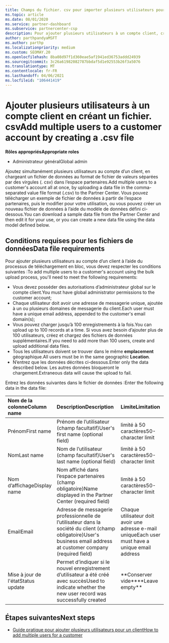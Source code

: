 ```yaml
---
title: Champs du fichier. csv pour importer plusieurs utilisateurs pour un compte client
ms.topic: article
ms.date: 08/01/2020
ms.service: partner-dashboard
ms.subservice: partnercenter-csp
description: Pour ajouter plusieurs utilisateurs à un compte client, créez un fichier de valeurs séparées par des virgules (. csv) avec les champs appropriés.
author: parthpandyaMSFT
ms.author: parthp
ms.localizationpriority: medium
ms.custom: SEOMAY.20
ms.openlocfilehash: 8ba08d97f1d360eae5af1941ed36753addd24939
ms.sourcegitcommit: 3c26a61982082787bbdaf5d1e92553b26f3a5076
ms.translationtype: MT
ms.contentlocale: fr-FR
ms.lasthandoff: 04/06/2021
ms.locfileid: "106441419"
---
```

# <a name="add-multiple-users-to-a-customer-account-by-creating-a-csv-file"></a><span data-ttu-id="8886f-103">Ajouter plusieurs utilisateurs à un compte client en créant un fichier. csv</span><span class="sxs-lookup"><span data-stu-id="8886f-103">Add multiple users to a customer account by creating a .csv file</span></span>

<span data-ttu-id="8886f-104">**Rôles appropriés**</span><span class="sxs-lookup"><span data-stu-id="8886f-104">**Appropriate roles**</span></span>

- <span data-ttu-id="8886f-105">Administrateur général</span><span class="sxs-lookup"><span data-stu-id="8886f-105">Global admin</span></span>

<span data-ttu-id="8886f-106">Ajoutez simultanément plusieurs utilisateurs au compte d’un client, en chargeant un fichier de données au format de fichier de valeurs séparées par des virgules (. csv) dans l’espace partenaires.</span><span class="sxs-lookup"><span data-stu-id="8886f-106">Add multiple users to a customer's account all at once, by uploading a data file in the comma-separated value file format (.csv) to the Partner Center.</span></span> <span data-ttu-id="8886f-107">Vous pouvez télécharger un exemple de fichier de données à partir de l’espace partenaires, puis le modifier pour votre utilisation, ou vous pouvez créer un nouveau fichier de données à l’aide du modèle de données défini ci-dessous.</span><span class="sxs-lookup"><span data-stu-id="8886f-107">You can download a sample data file from the Partner Center and then edit it for your use, or you can create a new data file using the data model defined below.</span></span>

## <a name="data-file-requirements"></a><a href="" id="creatingtheimportcsvfile"></a><span data-ttu-id="8886f-108">Conditions requises pour les fichiers de données</span><span class="sxs-lookup"><span data-stu-id="8886f-108">Data file requirements</span></span>

<span data-ttu-id="8886f-109">Pour ajouter plusieurs utilisateurs au compte d’un client à l’aide du processus de téléchargement en bloc, vous devez respecter les conditions suivantes :</span><span class="sxs-lookup"><span data-stu-id="8886f-109">To add multiple users to a customer's account using the bulk upload process, you'll need to meet the following requirements:</span></span>

- <span data-ttu-id="8886f-110">Vous devez posséder des autorisations d’administrateur global sur le compte client.</span><span class="sxs-lookup"><span data-stu-id="8886f-110">You must have global administrator permissions to the customer account;</span></span>
- <span data-ttu-id="8886f-111">Chaque utilisateur doit avoir une adresse de messagerie unique, ajoutée à un ou plusieurs domaines de messagerie du client.</span><span class="sxs-lookup"><span data-stu-id="8886f-111">Each user must have a unique email address, appended to the customer's email domain(s);</span></span>
- <span data-ttu-id="8886f-112">Vous pouvez charger jusqu’à 100&nbsp;enregistrements à la fois.</span><span class="sxs-lookup"><span data-stu-id="8886f-112">You can upload up to 100 records at a time.</span></span> <span data-ttu-id="8886f-113">Si vous avez besoin d’ajouter plus de 100&nbsp;utilisateurs, créez et chargez des fichiers de données supplémentaires.</span><span class="sxs-lookup"><span data-stu-id="8886f-113">If you need to add more than 100 users, create and upload additional data files.</span></span>
- <span data-ttu-id="8886f-114">Tous les utilisateurs doivent se trouver dans le même **emplacement** géographique.</span><span class="sxs-lookup"><span data-stu-id="8886f-114">All users must be in the same geographic **Location**.</span></span>
- <span data-ttu-id="8886f-115">N’entrez que les données décrites ci-dessous.</span><span class="sxs-lookup"><span data-stu-id="8886f-115">Enter only the data described below.</span></span> <span data-ttu-id="8886f-116">Les autres données bloqueront le chargement.</span><span class="sxs-lookup"><span data-stu-id="8886f-116">Extraneous data will cause the upload to fail.</span></span>

<span data-ttu-id="8886f-117">Entrez les données suivantes dans le fichier de données&nbsp;:</span><span class="sxs-lookup"><span data-stu-id="8886f-117">Enter the following data in the data file:</span></span>

| <span data-ttu-id="8886f-118">**Nom de la colonne**</span><span class="sxs-lookup"><span data-stu-id="8886f-118">**Column name**</span></span> | <span data-ttu-id="8886f-119">**Description**</span><span class="sxs-lookup"><span data-stu-id="8886f-119">**Description**</span></span>  | <span data-ttu-id="8886f-120">**Limite**</span><span class="sxs-lookup"><span data-stu-id="8886f-120">**Limitation**</span></span>  |
|:-------- |:------  |:----- |
| <span data-ttu-id="8886f-121">Prénom</span><span class="sxs-lookup"><span data-stu-id="8886f-121">First name</span></span>  | <span data-ttu-id="8886f-122">Prénom de l’utilisateur (champ facultatif)</span><span class="sxs-lookup"><span data-stu-id="8886f-122">User's first name (optional field)</span></span>  | <span data-ttu-id="8886f-123">limité à 50 caractères</span><span class="sxs-lookup"><span data-stu-id="8886f-123">50-character limit</span></span>  |
| <span data-ttu-id="8886f-124">Nom</span><span class="sxs-lookup"><span data-stu-id="8886f-124">Last name</span></span>  | <span data-ttu-id="8886f-125">Nom de l’utilisateur (champ facultatif)</span><span class="sxs-lookup"><span data-stu-id="8886f-125">User's last name (optional field)</span></span>  | <span data-ttu-id="8886f-126">limité à 50 caractères</span><span class="sxs-lookup"><span data-stu-id="8886f-126">50-character limit</span></span>  |
| <span data-ttu-id="8886f-127">Nom d’affichage</span><span class="sxs-lookup"><span data-stu-id="8886f-127">Display name</span></span>    | <span data-ttu-id="8886f-128">Nom affiché dans l’espace partenaires (champ obligatoire)</span><span class="sxs-lookup"><span data-stu-id="8886f-128">Name displayed in the Partner Center (required field)</span></span>                            | <span data-ttu-id="8886f-129">limité à 50 caractères</span><span class="sxs-lookup"><span data-stu-id="8886f-129">50-character limit</span></span>                         |
| <span data-ttu-id="8886f-130">Email</span><span class="sxs-lookup"><span data-stu-id="8886f-130">Email</span></span>   | <span data-ttu-id="8886f-131">Adresse de messagerie professionnelle de l’utilisateur dans la société du client (champ obligatoire)</span><span class="sxs-lookup"><span data-stu-id="8886f-131">User's business email address at customer company (required field)</span></span>           | <span data-ttu-id="8886f-132">Chaque utilisateur doit avoir une adresse e-mail unique</span><span class="sxs-lookup"><span data-stu-id="8886f-132">Each user must have a unique email address</span></span> |
| <span data-ttu-id="8886f-133">Mise à jour de l'état</span><span class="sxs-lookup"><span data-stu-id="8886f-133">Status update</span></span>   | <span data-ttu-id="8886f-134">Permet d’indiquer si le nouvel enregistrement d’utilisateur a été créé avec succès</span><span class="sxs-lookup"><span data-stu-id="8886f-134">Used to indicate whether the new user record was successfully created</span></span> | <span data-ttu-id="8886f-135">\*\*Conserver vide\*\*</span><span class="sxs-lookup"><span data-stu-id="8886f-135">\*\*Leave empty\*\*</span></span>                        |

## <a name="next-steps"></a><span data-ttu-id="8886f-136">Étapes suivantes</span><span class="sxs-lookup"><span data-stu-id="8886f-136">Next steps</span></span>

- [<span data-ttu-id="8886f-137">Guide pratique pour ajouter plusieurs utilisateurs pour un client</span><span class="sxs-lookup"><span data-stu-id="8886f-137">How to add multiple users for a customer</span></span>](adding-multiple-users-to-a-customer-account.md)